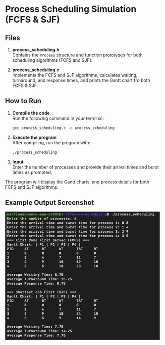 # Process Scheduling Simulation (FCFS & SJF)

## Files

1. **process_scheduling.h**  
   Contains the `Process` structure and function prototypes for both scheduling algorithms (FCFS and SJF).

2. **process_scheduling.c**  
   Implements the FCFS and SJF algorithms, calculates waiting, turnaround, and response times, and prints the Gantt chart fro both FCFS & SJF.

## How to Run

1. **Compile the code**  
   Run the following command in your terminal:
   ```bash
   gcc process_scheduling.c -o process_scheduling
   ```

2. **Execute the program**  
   After compiling, run the program with:
   ```bash
   ./process_scheduling
   ```

3. **Input**  
   Enter the number of processes and provide their arrival times and burst times as prompted.

The program will display the Gantt charts, and process details for both FCFS and SJF algorithms.

## Example Output Screenshot

![Program Output Screenshot](output.png)
